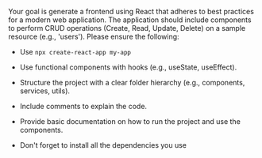 Your goal is generate a frontend using React that adheres to best practices for a modern web application. The application should include components to perform CRUD operations (Create, Read, Update, Delete) on a sample resource (e.g., 'users'). Please ensure the following:

- Use `npx create-react-app my-app`

- Use functional components with hooks (e.g., useState, useEffect).

- Structure the project with a clear folder hierarchy (e.g., components, services, utils).

- Include comments to explain the code.

- Provide basic documentation on how to run the project and use the components.

- Don't forget to install all the dependencies you use